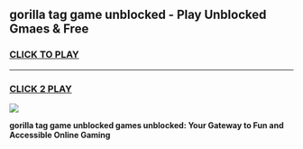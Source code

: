 
## gorilla tag game unblocked - Play Unblocked Gmaes & Free
<h3>
<a href="https://premium.freeplayer.one?title=gorilla_tag_game_unblocked&ref=19F">CLICK TO PLAY</a></h3>
<hr>

<h3>
<a href="https://premium.freeplayer.one?title=gorilla_tag_game_unblocked&ref=19F">CLICK 2 PLAY</a>
  
</h3>

<a href="https://premium.freeplayer.one?title=gorilla_tag_game_unblocked&ref=19F/"><img src="https://clearcache.store/games.png"></a>


**gorilla tag game unblocked games unblocked: Your Gateway to Fun and Accessible Online Gaming**
